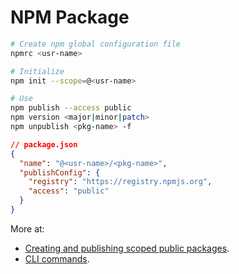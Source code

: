 # NPM Package

```bash
# Create npm global configuration file
npmrc <usr-name>
```

```bash
# Initialize
npm init --scope=@<usr-name>
```

```bash
# Use
npm publish --access public
npm version <major|minor|patch>
npm unpublish <pkg-name> -f
```

```json
// package.json
{
  "name": "@<usr-name>/<pkg-name>",
  "publishConfig": {
    "registry": "https://registry.npmjs.org",
    "access": "public"
  }
}
```

More at:

- [Creating and publishing scoped public packages](https://docs.npmjs.com/creating-and-publishing-scoped-public-packages).
- [CLI commands](https://docs.npmjs.com/cli/v7/commands).
